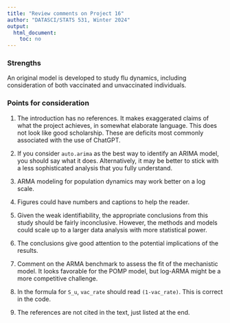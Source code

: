 ```yaml
---
title: "Review comments on Project 16"
author: "DATASCI/STATS 531, Winter 2024"
output:
  html_document:
    toc: no
---
```


### Strengths

An original model is developed to study flu dynamics, including consideration of both vaccinated and unvaccinated individuals. 

### Points for consideration

1. The introduction has no references. It makes exaggerated claims of what the project achieves, in somewhat elaborate language. This does not look like good scholarship. These are deficits most commonly associated with the use of ChatGPT. 

1. If you consider `auto.arima` as the best way to identify an ARIMA model, you should say what it does. Alternatively, it may be better to stick with a less sophisticated analysis that you fully understand. 

1. ARMA modeling for population dynamics may work better on a log scale.

1. Figures could have numbers and captions to help the reader.

1. Given the weak identifiability, the appropriate conclusions from this study should be fairly inconclusive. However, the methods and models could scale up to a larger data analysis with more statistical power.

1. The conclusions give good attention to the potential implications of the results.

1. Comment on the ARMA benchmark to assess the fit of the mechanistic model. It looks favorable for the POMP model, but log-ARMA might be a more competitive challenge.

1. In the formula for `S_u`, `vac_rate` should read `(1-vac_rate)`. This is correct in the code. 

1. The references are not cited in the text, just listed at the end. 

